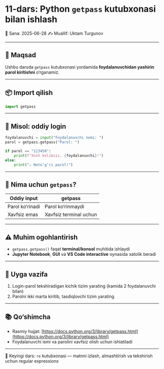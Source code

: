 # 11-dars: Python `getpass` kutubxonasi bilan ishlash

📅 Sana: 2025-06-28
✍️ Muallif: Uktam Turgunov

---

## 🎯 Maqsad

Ushbu darsda `getpass` kutubxonasi yordamida **foydalanuvchidan yashirin parol kiritishni** o‘rganamiz.

---

## 📦 Import qilish

```python
import getpass
```

---

## 🧪 Misol: oddiy login

```python
foydalanuvchi = input("Foydalanuvchi nomi: ")
parol = getpass.getpass("Parol: ")

if parol == "123456":
    print(f"Xush kelibsiz, {foydalanuvchi}!")
else:
    print("⚠️ Noto‘g‘ri parol!")
```

---

## 📌 Nima uchun `getpass`?

| Oddiy input     | getpass                |
| --------------- | ---------------------- |
| Parol ko‘rinadi | Parol ko‘rinmaydi      |
| Xavfsiz emas    | Xavfsiz terminal uchun |

---

## ⚠️ Muhim ogohlantirish

* `getpass.getpass()` faqat **terminal/konsol** muhitida ishlaydi
* **Jupyter Notebook**, **GUI** va **VS Code interactive** oynasida xatolik beradi

---

## 📝 Uyga vazifa

1. Login-parol tekshiradigan kichik tizim yarating (kamida 2 foydalanuvchi bilan)
2. Parolni ikki marta kiritib, tasdiqlovchi tizim yarating

---

## 📚 Qo‘shimcha

* Rasmiy hujjat: [https://docs.python.org/3/library/getpass.html](https://docs.python.org/3/library/getpass.html)
* Foydalanuvchi ismi va parolini xavfsiz olish uchun ishlatiladi

---

🚀 Keyingi dars: `re` kutubxonasi — matnni izlash, almashtirish va tekshirish uchun regular expressions
